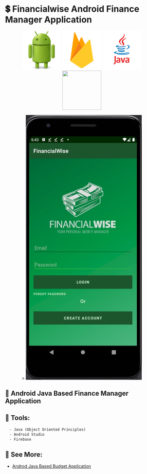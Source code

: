 # 💲 Financialwise Android Finance Manager Application

<p align="center">
      <img width="128" height="128" src="https://github.com/jpdsnz/jpdsnz/blob/main/android.png">
      <img width="128" height="128" src="https://github.com/jpdsnz/jpdsnz/blob/main/firebase.png">
      <img width="128" height="128" src="https://github.com/jpdsnz/jpdsnz/blob/main/java-white.png">
      <img width="128" height="128" src="https://github.com/jpdsnz/jpdsnz/blob/main/css-white.png">
</p>

<p align="center">>
      <img src="https://github.com/jpdsnz/jpdsnz/blob/main/fw.jpg">
</p>

## 📱 Android Java Based Finance Manager Application
  
## 🔧 Tools:
      - Java (Object Oriented Principles)
      - Android Studio
      - Firebase
    
      
## 👀 See More:
 - [Androd Java Based Budget Application](https://www.johnpauljones.me/financialwise-application "Budget Application")
